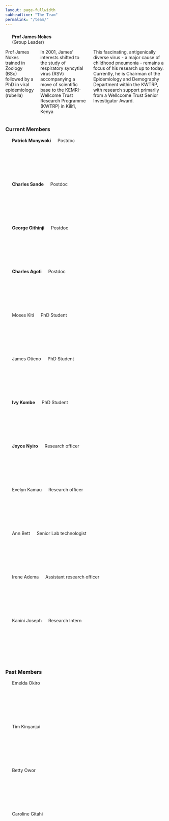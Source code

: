 ```yaml
---
layout: page-fullwidth
subheadline: "The Team"
permalink: "/team/"
---
```

<h3></h3>
<div class="row t30">
<div class="large-4 columns">
<img src="{{ site.url }}/images/James-Nokes.jpg" alt="">
<div><strong>Prof James Nokes</strong> <div>(Group Leader)</div></div>
</div>

<div class="large-6 columns">
<p>Prof James Nokes trained in Zoology (BSc) followed by a PhD in viral epidemiology (rubella)</p>

<p>In 2001, James' interests shifted to the study of respiratory syncytial virus (RSV) accompanying a move of scientific base to the KEMRI-Wellcome Trust Research Programme (KWTRP) in Kilifi, Kenya</p>

<p>This fascinating, antigenically diverse virus - a major cause of childhood pneumonia - remains a focus of his research up to today. Currently, he is Chairman of the Epidemiology and Demography Department within the KWTRP, with research support primarily
from a Wellccome Trust Senior Investigator Award.</p>
</div>
</div>

<h3>Current Members</h3>
<div class="row t30">
<div class="small-2 columns"><div style="background: #E4E4E4; height: 137px;"><img src="{{ site.url }}/images/Patrick-Munywoki.jpg" alt=""></div><strong><a>Patrick Munywoki</a></strong><div>Postdoc</div></div>
<div class="small-2 columns"><div style="background: #E4E4E4; height: 137px;"><img src="{{ site.url }}/images/Charles-Sande.jpg" alt=""></div><strong><a>Charles Sande</a></strong><div>Postdoc</div></div>
<div class="small-2 columns"><div style="background: #FFFFFF; height: 137px;"><img src="{{ site.url }}/images/George-Githinji2.jpg" alt=""></div><strong><a>George Githinji</a></strong><div>Postdoc</div></div>
<div class="small-2 columns"><div style="background: #E4E4E4; height: 137px;"><img src="{{ site.url }}/images/Charles-Agoti.jpg" alt=""></div><strong><a>Charles Agoti</a></strong><div>Postdoc</div></div>
<div class="small-2 columns"><div style="background: #E4E4E4; height: 137px;"></div>Moses Kiti<div>PhD Student</div></div>
<div class="small-2 columns"><div style="background: #E4E4E4; height: 137px;"></div>James Otieno<div>PhD Student</div></div>
</div>

<div class="row t30">
<div class="small-2 columns"><div style="background: #E4E4E4; height: 137px;"></div><strong><a>Ivy Kombe</a></strong><div>PhD Student</div></div>
<div class="small-2 columns"><div style="background: #E4E4E4; height: 137px;"></div><strong><a>Joyce Nyiro</a></strong><div>Research officer</div></div> 
<div class="small-2 columns"><div style="background: #E4E4E4; height: 137px;"></div>Evelyn Kamau<div>Research officer</div></div>
<div class="small-2 columns"><div style="background: #E4E4E4; height: 137px;"></div>Ann Bett<div>Senior Lab technologist</div></div>
<div class="small-2 columns"><div style="background: #E4E4E4; height: 137px;"></div>Irene Adema<div>Assistant research officer</div></div>
<div class="small-2 columns"><div style="background: #E4E4E4; height: 137px;"></div>Kanini Joseph<div>Research Intern</div></div>
</div>

<p>

</p>

<h3>Past Members</h3>
<div class="row t30">
<div class="small-2 columns"><div style="background: #7E7E7E; height: 137px;"><img src="{{ site.url }}/images/Emelda-Okiro.jpg" alt=""></div>Emelda Okiro</div>
<div class="small-2 columns"><div style="background: #7E7E7E; height: 137px;"></div>Tim Kinyanjui</div>
<div class="small-2 columns"><div style="background: #7E7E7E; height: 137px;"><img src="{{ site.url }}/images/Betty-Owor.jpg" alt=""></div>Betty Owor</div>
<div class="small-2 columns"><div style="background: #7E7E7E; height: 137px;"></div>Caroline Gitahi</div>
</div>


